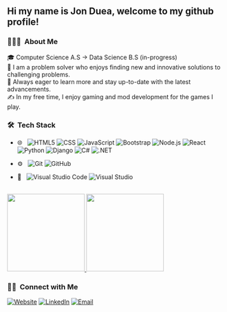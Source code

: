 
<h2> Hi my name is Jon Duea, welcome to my github profile!</h2>

<h3> 👨🏻‍💻 &nbsp;About Me </h3>
🎓 Computer Science A.S -> Data Science B.S (in-progress) </br>
🤔 I am a problem solver who enjoys finding new and innovative solutions to challenging problems. </br>
🌱 Always eager to learn more and stay up-to-date with the latest advancements. </br>
✍️ In my free time, I enjoy gaming and mod development for the games I play. </br>

<h3> 🛠 &nbsp;Tech Stack</h3>

- 🌐 &nbsp;
  ![HTML5](https://img.shields.io/badge/-HTML5-333333?style=flat&logo=HTML5)
  ![CSS](https://img.shields.io/badge/-CSS-333333?style=flat&logo=CSS3&logoColor=1572B6)
  ![JavaScript](https://img.shields.io/badge/-JavaScript-333333?style=flat&logo=javascript)
  ![Bootstrap](https://img.shields.io/badge/-Bootstrap-333333?style=flat&logo=bootstrap&logoColor=563D7C)
  ![Node.js](https://img.shields.io/badge/-Node.js-333333?style=flat&logo=node.js)
  ![React](https://img.shields.io/badge/-React-333333?style=flat&logo=react)
  ![Python](https://img.shields.io/badge/Python-333333?style=flat&logo=python)
  ![Django](https://img.shields.io/badge/Django-333333?style=flat&logo=django)
  ![C#](https://img.shields.io/badge/C%23-333333?style=flat&logo=c-sharp)
  ![.NET](https://img.shields.io/badge/.NET-333333?style=flat&logo=.net)

- ⚙️ &nbsp;
  ![Git](https://img.shields.io/badge/-Git-333333?style=flat&logo=git)
  ![GitHub](https://img.shields.io/badge/-GitHub-333333?style=flat&logo=github)

- 🔧 &nbsp;
  ![Visual Studio Code](https://img.shields.io/badge/-Visual%20Studio%20Code-333333?style=flat&logo=visual-studio-code&logoColor=007ACC)
  ![Visual Studio](https://img.shields.io/badge/-Visual%20Studio-333333?style=flat&logo=visual-studio&logoColor=007ACC)

<br/>

<a href="https://github.com/jmduea">
  <img height="180em" src="https://github-readme-stats.vercel.app/api?username=jmduea&theme=buefy&show_icons=true" />
  <img height="180em" src="https://github-readme-stats.vercel.app/api/top-langs/?username=jmduea&theme=buefy&layout=compact" />
</a>

<br/>

<p align="center">
<h3> 🤝🏻 &nbsp;Connect with Me </h3>
<a href="https://jmduea.github.io/"><img alt="Website" src="https://img.shields.io/badge/Website-https://jmduea.github.io/-blue?style=flat-square&logo=google-chrome"></a>
<a href="https://www.linkedin.com/in/jmduea/"><img alt="LinkedIn" src="https://img.shields.io/badge/LinkedIn-Jon%20Duea-blue?style=flat-square&logo=linkedin"></a>
<a href="mailto:jmduea@gmail.com"><img alt="Email" src="https://img.shields.io/badge/Email-jmduea@gmail.com-blue?style=flat-square&logo=gmail"></a>
 </p>
